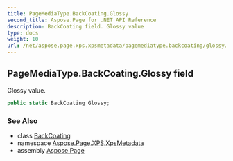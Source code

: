 ```yaml
---
title: PageMediaType.BackCoating.Glossy
second_title: Aspose.Page for .NET API Reference
description: BackCoating field. Glossy value
type: docs
weight: 10
url: /net/aspose.page.xps.xpsmetadata/pagemediatype.backcoating/glossy/
---
```

## PageMediaType.BackCoating.Glossy field

Glossy value.

```csharp
public static BackCoating Glossy;
```

### See Also

* class [BackCoating](../)
* namespace [Aspose.Page.XPS.XpsMetadata](../../pagemediatype.backcoating/)
* assembly [Aspose.Page](../../../)


